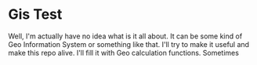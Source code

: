 # Gis Test

Well, I'm actually have no idea what is it all about. It can be some kind of Geo Information System or something like that.
I'll try to make it useful and make this repo alive. I'll fill it with Geo calculation functions. Sometimes
